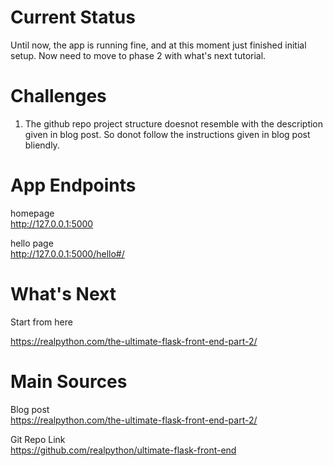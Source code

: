 Current Status
==========
Until now, the app is running fine, and at this moment just finished initial setup. Now need to
move to phase 2 with what's next tutorial.



Challenges
=====
1. The github repo project structure doesnot resemble with the description given in blog post. So donot follow the instructions given in blog post bliendly.



App Endpoints
==========
homepage
<br>
http://127.0.0.1:5000


hello page
<br>
http://127.0.0.1:5000/hello#/




What's Next
========
Start from here

https://realpython.com/the-ultimate-flask-front-end-part-2/




Main Sources
=========
Blog post
<br>
https://realpython.com/the-ultimate-flask-front-end-part-2/



Git Repo Link
<br>
https://github.com/realpython/ultimate-flask-front-end


